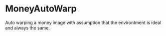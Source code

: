 # MoneyAutoWarp
Auto warping a money image with assumption that the environtment is ideal and always the same.

